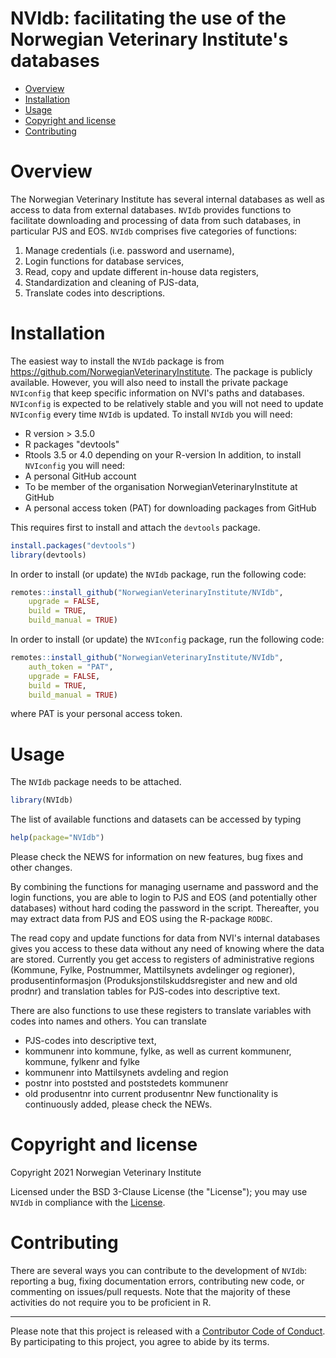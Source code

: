 NVIdb: facilitating the use of the Norwegian Veterinary Institute's databases
================

  - [Overview](#overview)
  - [Installation](#installation)
  - [Usage](#usage)
  - [Copyright and license](#copyright-and-license)
  - [Contributing](#contributing)

# Overview
The Norwegian Veterinary Institute has several internal databases as well as access to data from external databases. `NVIdb` provides functions to facilitate downloading and processing of data from such databases, in particular PJS and EOS. 
`NVIdb` comprises five categories of functions: 
1. Manage credentials (i.e. password and username), 
2. Login functions for database services, 
3. Read, copy and update different in-house data registers,
4. Standardization and cleaning of PJS-data,
5. Translate codes into descriptions.

# Installation

The easiest way to install the `NVIdb` package is from https://github.com/NorwegianVeterinaryInstitute. 
The package is publicly available. However, you will also need to install the private package `NVIconfig` 
that keep specific information on NVI's paths and databases. `NVIconfig` is expected to be relatively 
stable and you will not need to update `NVIconfig` every time `NVIdb` is updated. To install `NVIdb`
you will need:
  - R version > 3.5.0
  - R packages "devtools"
  - Rtools 3.5 or 4.0 depending on your R-version
In addition, to install `NVIconfig` you will need:
  - A personal GitHub account
  - To be member of the organisation NorwegianVeterinaryInstitute at GitHub
  - A personal access token (PAT) for downloading packages from GitHub
  
This requires first to install and attach the `devtools` package.  

``` r
install.packages("devtools")
library(devtools)
```

In order to install (or update) the `NVIdb` package, run the following code:

``` r
remotes::install_github("NorwegianVeterinaryInstitute/NVIdb", 
	upgrade = FALSE, 
	build = TRUE,
	build_manual = TRUE)
```

In order to install (or update) the `NVIconfig` package, run the following code:

``` r
remotes::install_github("NorwegianVeterinaryInstitute/NVIdb", 
	auth_token = "PAT",
	upgrade = FALSE, 
	build = TRUE,
	build_manual = TRUE)
```

where PAT is your personal access token.

# Usage

The `NVIdb` package needs to be attached.

``` r
library(NVIdb)
```

The list of available functions and datasets can be accessed by typing

``` r
help(package="NVIdb")
```

Please check the NEWS for information on new features, bug fixes and other changes.

By combining the functions for managing username and password and the login functions, you are able to login to PJS and EOS (and potentially other databases) without hard coding the password in the script. Thereafter, you may extract data from PJS and EOS using the R-package `RODBC`.

The read copy and update functions for data from NVI's internal databases gives you access to these data without any need of knowing where the data are stored. Currently you get access to registers of administrative regions (Kommune, Fylke, Postnummer, Mattilsynets avdelinger og regioner), produsentinformasjon (Produksjonstilskuddsregister and new and old prodnr) and translation tables for PJS-codes into descriptive text.

There are also functions to use these registers to translate variables with codes into names and others. You can translate
  - PJS-codes into descriptive text, 
  - kommunenr into kommune, fylke, as well as current kommunenr, kommune, fylkenr and fylke
  - kommunenr into Mattilsynets avdeling and region
  - postnr into poststed and poststedets kommunenr
  - old produsentnr into current produsentnr
New functionality is continuously added, please check the NEWs.

# Copyright and license
Copyright 2021 Norwegian Veterinary Institute

Licensed under the BSD 3-Clause License (the "License"); 
you may use `NVIdb` in compliance with the [License](https://github.com/NorwegianVeterinaryInstitute/NVIdb/blob/main/LICENSE).

# Contributing

There are several ways you can contribute to the development of `NVIdb`: reporting a bug, fixing documentation errors, contributing new code, or commenting on issues/pull requests. Note that the majority of these activities do not require you to be proficient in R. 


-----

Please note that this project is released with a [Contributor Code of  Conduct](https://contributor-covenant.org/version/2/0/CODE_OF_CONDUCT.html). 
By participating to this project, you agree to abide by its terms.
